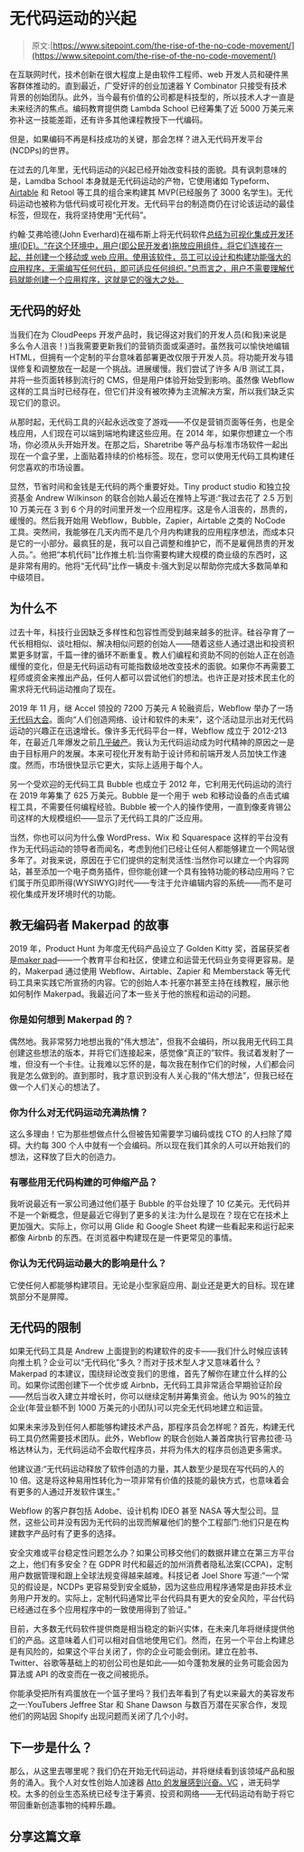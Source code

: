 # 无代码运动的兴起

> 原文:[https://www.sitepoint.com/the-rise-of-the-no-code-movement/](https://www.sitepoint.com/the-rise-of-the-no-code-movement/)

在互联网时代，技术创新在很大程度上是由软件工程师、web 开发人员和硬件黑客群体推动的。直到最近，广受好评的创业加速器 Y Combinator 只接受有技术背景的创始团队。此外，当今最有价值的公司都是科技型的，所以技术人才一直是未来经济的焦点。编码教育提供商 Lambda School 已经筹集了近 5000 万美元来弥补这一技能差距，还有许多其他课程教授下一代编码。

但是，如果编码不再是科技成功的关键，那会怎样？进入无代码开发平台(NCDPs)的世界。

在过去的几年里，无代码运动的兴起已经开始改变科技的面貌。具有讽刺意味的是，Lamdba School 本身就是无代码运动的产物，它使用诸如 Typeform、 [Airtable](https://www.sitepoint.com/how-to-use-airtable-a-beginners-guide/) 和 Retool 等工具的组合来构建其 MVP(已经服务了 3000 名学生)。无代码运动也被称为低代码或可视化开发。无代码平台的制造商仍在讨论该运动的最佳标签，但现在，我将坚持使用“无代码”。

约翰·艾弗哈德(John Everhard)在福布斯上将无代码软件[总结为可视化集成开发环境(IDE)。“在这个环境中，用户(即公民开发者)拖放应用组件，将它们连接在一起，并创建一个移动或 web 应用。使用该软件，员工可以设计和构建功能强大的应用程序，无需编写任何代码，即可适应任何组织。”总而言之，用户不需要理解代码就能创建一个应用程序，这就是它的强大之处。](https://www.forbes.com/sites/johneverhard/2019/01/15/what-really-is-low-codeno-code-development/#26adb5332a8e)

## 无代码的好处

当我们在为 CloudPeeps 开发产品时，我记得这对我们的开发人员(和我)来说是多么令人沮丧！)当我需要更新我们的营销页面或渠道时。虽然我可以愉快地编辑 HTML，但拥有一个定制的平台意味着部署更改仅限于开发人员。将功能开发与错误修复和调整放在一起是一个挑战。进展缓慢。我们尝试了许多 A/B 测试工具，并将一些页面转移到流行的 CMS，但是用户体验开始受到影响。虽然像 Webflow 这样的工具当时已经存在，但它们并没有被吹捧为主流解决方案，所以我们缺乏实现它们的意识。

从那时起，无代码工具的兴起永远改变了游戏——不仅是营销页面等任务，也是全栈应用，人们现在可以端到端地构建这些应用。在 2014 年，如果你想建立一个市场，你必须从头开始开发。在那之后，Sharetribe 等产品与标准市场软件一起出现在一个盒子里，上面贴着持续的价格标签。现在，您可以使用无代码工具构建任何您喜欢的市场设置。

显然，节省时间和金钱是无代码的两个重要好处。Tiny product studio 和独立投资基金 Andrew Wilkinson 的联合创始人最近在推特上写道:“我过去花了 2.5 万到 10 万美元在 3 到 6 个月的时间里开发一个应用程序。这是令人沮丧的，昂贵的，缓慢的。然后我开始用 Webflow，Bubble，Zapier，Airtable 之类的 NoCode 工具。突然间，我能够在几天内而不是几个月内构建我的应用程序想法，而成本只是它的一小部分。最疯狂的是，我可以自己调整和维护它，而不是雇佣昂贵的开发人员。”。他把“本机代码”比作推土机:当你需要构建大规模的商业级的东西时，这是非常有用的。他将“无代码”比作一辆皮卡:强大到足以帮助你完成大多数简单和中级项目。

## 为什么不

过去十年，科技行业因缺乏多样性和包容性而受到越来越多的批评。硅谷孕育了一代长相相似、谈吐相似、解决相似问题的创始人——随着这些人通过退出和投资积累更多财富，千篇一律的循环不断重复。教人们编程和资助不同的创始人正在创造缓慢的变化，但是无代码运动有可能指数级地改变技术的面貌。如果你不再需要工程师或资金来推出产品，任何人都可以尝试他们的想法。也许正是对技术民主化的需求将无代码运动推向了现在。

2019 年 11 月，继 Accel 领投的 7200 万美元 A 轮融资后，Webflow 举办了一场[无代码大会](https://webflow.com/nocodeconf)。面向“人们创造网络、设计和软件的未来”，这个活动显示出对无代码运动的兴趣正在迅速增长。像许多无代码平台一样，Webflow 成立于 2012-213 年，在最近几年爆发之前[几乎破产](https://www.forbes.com/sites/alexkonrad/2019/08/07/webflow-went-from-near-bankruptcy-to-72-million-series-a/#2a3f660010af)。我认为无代码运动成为时代精神的原因之一是由于目标用户的发展。本来可视化开发有助于设计师和前端开发人员加快工作速度。然而，市场很快显示它更大，实际上适用于每个人。

另一个受欢迎的无代码工具 Bubble 也成立于 2012 年，它利用无代码运动的流行在 2019 年筹集了 625 万美元。Bubble 是一个用于 web 和移动设备的点击式编程工具，不需要任何编程经验。Bubble 被一个人的操作使用，一直到像麦肯锡公司这样的大规模组织——显示了无代码工具的广泛应用。

当然，你也可以问为什么像 WordPress、Wix 和 Squarespace 这样的平台没有作为无代码运动的领导者而闻名，考虑到他们已经让任何人都能够建立一个网站很多年了。对我来说，原因在于它们提供的定制灵活性:当然你可以建立一个内容网站，甚至添加一个电子商务插件，但你能创建一个具有独特功能的移动应用吗？它们属于所见即所得(WYSIWYG)时代——专注于允许编辑内容的系统——而不是可视化集成开发环境时代的功能。

## 教无编码者 Makerpad 的故事

2019 年，Product Hunt 为年度无代码产品设立了 Golden Kitty 奖，首届获奖者是[maker pad](https://www.makerpad.co/)——一个教育平台和社区，使建立和运营无代码业务变得更容易。是的，Makerpad 通过使用 Webflow、Airtable、Zapier 和 Memberstack 等无代码工具来实践它所宣扬的内容。它的创始人本·托塞尔甚至主持在线教程，展示他如何制作 Makerpad。我最近问了本一些关于他的旅程和运动的问题。

### 你是如何想到 Makerpad 的？

偶然地。我非常努力地想出我的“伟大想法”，但我不会编码，所以我用无代码工具创建这些想法的版本，并将它们连接起来，感觉像“真正的”软件。我试着发射了一堆，但没有一个卡住。让我难以忘怀的是，每次我在制作它们的时候，人们都会问我是怎么做到的。直到那时，我才意识到没有人关心我的“伟大想法”，但我已经在做一个人们关心的想法了。

### 你为什么对无代码运动充满热情？

这么多理由！它为那些想做点什么但被告知需要学习编码或找 CTO 的人扫除了障碍。大约每 300 个人中就有一个会编码。所以现在我们其余的人可以开始我们的想法，这释放了巨大的创造力。

### 有哪些用无代码构建的可伸缩产品？

我听说最近有一家公司通过他们基于 Bubble 的平台处理了 10 亿美元。无代码并不是一个新概念，但是最近它得到了更多的关注:为什么是现在？现在它在技术上更加强大。实际上，你可以用 Glide 和 Google Sheet 构建一些看起来和运行起来都像 Airbnb 的东西。在浏览器中构建现在是一件更常见的事情。

### 你认为无代码运动最大的影响是什么？

它使任何人都能够构建项目。无论是小型家庭应用、副业还是更大的目标。现在建筑部分不是屏障。

## 无代码的限制

如果无代码工具是 Andrew 上面提到的构建软件的皮卡——我们什么时候应该转向推土机？企业可以“无代码化”多久？而对于技术型人才又意味着什么？Makerpad 的本建议，围绕辩论改变我们的思维，首先了解你在建立什么样的公司。如果你试图创建下一个优步或 Airbnb，无代码工具非常适合早期验证阶段——然后当收入建立并增长时，你可以继续定制并筹集资金。他认为 90%的独立企业(年营业额不到 1000 万美元的小团队)可以完全无代码地建立和运营。

如果未来涉及到任何人都能够构建技术产品，那程序员会怎样呢？首先，构建无代码工具仍然需要技术团队。此外，Webflow 的联合创始人兼首席执行官弗拉德·马格达林认为，无代码运动不会取代程序员，并将为伟大的程序员创造更多需求。

他建议道:“无代码运动释放了软件创造的力量，其人数至少是现在写代码的人的 10 倍。这是将这种易用性转化为一项非常有价值的技能的最快方式，也意味着会有更多的人通过开发软件谋生。”

Webflow 的客户群包括 Adobe、设计机构 IDEO 甚至 NASA 等大型公司。显然，这些公司并没有因为无代码的出现而解雇他们的整个工程部门:他们只是在构建数字产品时有了更多的选择。

安全灾难或平台稳定性问题怎么办？如果公司移交他们的数据并建立在第三方平台之上，他们有多安全？在 GDPR 时代和最近的加州消费者隐私法案(CCPA)，定制用户数据管理和跟上全球法规变得越来越难。科技记者 Joel Shore 写道:“一个常见的假设是，NCDPs 更容易受到安全威胁，因为这些应用程序通常是由非技术业务用户开发的。实际上，定制代码通常比平台代码具有更大的安全风险，平台代码已经通过在多个应用程序中的一致使用得到了验证。”

目前，大多数无代码软件提供商是相当稳定的新兴实体，在未来几年将继续提供他们的产品。这意味着人们可以相对自信地使用它们。然而，在另一个平台上构建总是有风险的，如果这个平台关闭了，你的企业可能会倒闭。建立在脸书、Twitter、谷歌等基础上的初创公司也是如此——如今蓬勃发展的业务可能会因为算法或 API 的改变而在一夜之间被扼杀。

你能承受把所有鸡蛋放在一个篮子里吗？我们去年看到了有史以来最大的美容发布之一:YouTubers Jeffree Star 和 Shane Dawson 与数百万潜在买家合作，发现他们的网站因 Shopify 出现问题而关闭了几个小时。

## 下一步是什么？

那么，从这里去哪里呢？我们仍在开始无代码运动，并将继续看到该领域产品和服务的涌入。我个人对女性创始人加速器 [Atto 的发展感到兴奋。VC](https://atto.vc/) ，进无码学校。太多的创业生态系统已经专注于筹资、投资和网络——无代码运动有助于将它带回重新创造事物的纯粹乐趣。

## 分享这篇文章